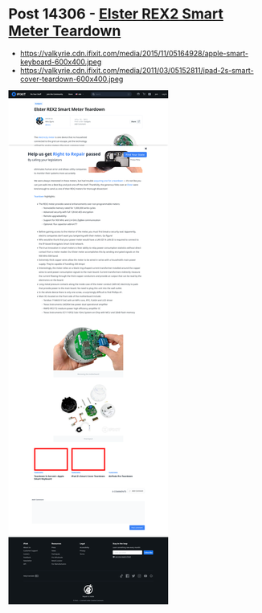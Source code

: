 # Post 14306 - [Elster REX2 Smart Meter Teardown](https://www.ifixit.com/News/14306/elster-rex2-smart-meter-teardown)

- https://valkyrie.cdn.ifixit.com/media/2015/11/05164928/apple-smart-keyboard-600x400.jpeg
- https://valkyrie.cdn.ifixit.com/media/2011/03/05152811/ipad-2s-smart-cover-teardown-600x400.jpeg

![screencap](screenshots/c25a4758-86ae-426d-949f-6ea2739700a6.png)
